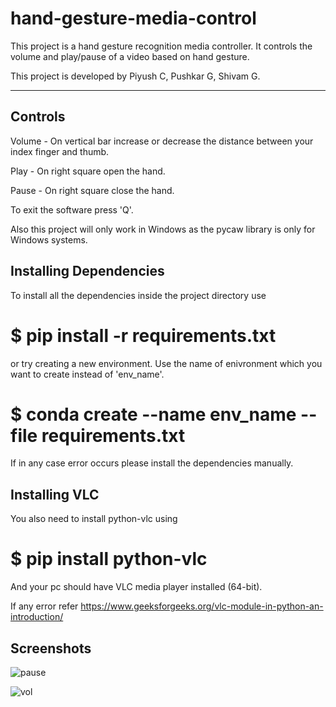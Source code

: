 # hand-gesture-media-control
This project is a hand gesture recognition media controller. It controls the volume and play/pause of a video based on hand gesture.

This project is developed by Piyush C, Pushkar G, Shivam G.

------------------------------------------

Controls
------------------------------------------

Volume - On vertical bar increase or decrease the distance between your index finger and thumb.

Play - On right square open the hand.

Pause - On right square close the hand.

To exit the software press 'Q'.

Also this project will only work in Windows as the pycaw library is only for Windows systems.

Installing Dependencies
-----------------------

To install all the dependencies inside the project directory use

# $ pip install -r requirements.txt

or try creating a new environment. Use the name of enivronment which you want to create instead of 'env_name'.

# $ conda create --name env_name --file requirements.txt

If in any case error occurs please install the dependencies manually.

Installing VLC
--------------

You also need to install python-vlc using

# $ pip install python-vlc

And your pc should have VLC media player installed (64-bit).

If any error refer https://www.geeksforgeeks.org/vlc-module-in-python-an-introduction/

Screenshots
-----------


![pause](https://user-images.githubusercontent.com/87484921/146571144-d0384f3f-7b47-4b35-8ec9-0e133467ccd6.png)

![vol](https://user-images.githubusercontent.com/87484921/146571255-16f4bae8-205a-4845-8add-4bfc91a6725d.png)
